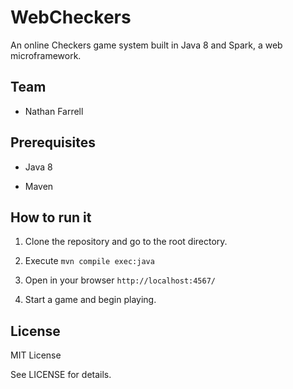 # WebCheckers

An online Checkers game system built in Java 8 and Spark, a web
microframework.


## Team

- Nathan Farrell


## Prerequisites

- Java 8

- Maven


## How to run it

1. Clone the repository and go to the root directory.

2. Execute `mvn compile exec:java`

3. Open in your browser `http://localhost:4567/`

4. Start a game and begin playing.


## License

MIT License

See LICENSE for details.

